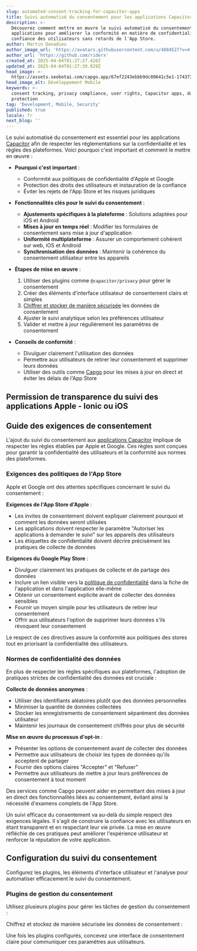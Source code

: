 ```yaml
---
slug: automated-consent-tracking-for-capacitor-apps
title: Suivi automatisé du consentement pour les applications Capacitor
description: >-
  Découvrez comment mettre en œuvre le suivi automatisé du consentement dans les
  applications pour améliorer la conformité en matière de confidentialité et la
  confiance des utilisateurs sans retards de l'App Store.
author: Martin Donadieu
author_image_url: 'https://avatars.githubusercontent.com/u/4084527?v=4'
author_url: 'https://github.com/riderx'
created_at: 2025-04-04T01:27:27.426Z
updated_at: 2025-04-04T01:27:39.829Z
head_image: >-
  https://assets.seobotai.com/capgo.app/67ef2243ebbb9dc80641c5e1-1743730059829.jpg
head_image_alt: Développement Mobile
keywords: >-
  consent tracking, privacy compliance, user rights, Capacitor apps, data
  protection
tag: 'Development, Mobile, Security'
published: true
locale: fr
next_blog: ''
---
```


Le suivi automatisé du consentement est essentiel pour les applications [Capacitor](https://capacitorjs.com/) afin de respecter les réglementations sur la confidentialité et les règles des plateformes. Voici pourquoi c'est important et comment le mettre en œuvre :

-   **Pourquoi c'est important** :
    
    -   Conformité aux politiques de confidentialité d'Apple et Google
    -   Protection des droits des utilisateurs et instauration de la confiance
    -   Éviter les rejets de l'App Store et les risques juridiques
-   **Fonctionnalités clés pour le suivi du consentement** :
    
    -   **Ajustements spécifiques à la plateforme** : Solutions adaptées pour iOS et Android
    -   **Mises à jour en temps réel** : Modifier les formulaires de consentement sans mise à jour d'application
    -   **Uniformité multiplateforme** : Assurer un comportement cohérent sur web, iOS et Android
    -   **Synchronisation des données** : Maintenir la cohérence du consentement utilisateur entre les appareils
-   **Étapes de mise en œuvre** :
    
    1.  Utiliser des plugins comme `@capacitor/privacy` pour gérer le consentement
    2.  Créer des éléments d'interface utilisateur de consentement clairs et simples
    3.  [Chiffrer et stocker de manière sécurisée](https://capgo.app/docs/cli/migrations/encryption/) les données de consentement
    4.  Ajuster le suivi analytique selon les préférences utilisateur
    5.  Valider et mettre à jour régulièrement les paramètres de consentement
-   **Conseils de conformité** :
    
    -   Divulguer clairement l'utilisation des données
    -   Permettre aux utilisateurs de retirer leur consentement et supprimer leurs données
    -   Utiliser des outils comme [Capgo](https://capgo.app/) pour les mises à jour en direct et éviter les délais de l'App Store

## Permission de transparence du suivi des applications Apple - Ionic ou iOS

## Guide des exigences de consentement

L'ajout du suivi du consentement aux [applications Capacitor](https://capgo.app/blog/capacitor-comprehensive-guide/) implique de respecter les règles établies par Apple et Google. Ces règles sont conçues pour garantir la confidentialité des utilisateurs et la conformité aux normes des plateformes.

### Exigences des politiques de l'App Store

Apple et Google ont des attentes spécifiques concernant le suivi du consentement :

**Exigences de l'App Store d'Apple** :

-   Les invites de consentement doivent expliquer clairement pourquoi et comment les données seront utilisées
-   Les applications doivent respecter le paramètre "Autoriser les applications à demander le suivi" sur les appareils des utilisateurs
-   Les étiquettes de confidentialité doivent décrire précisément les pratiques de collecte de données

**Exigences du Google Play Store** :

-   Divulguer clairement les pratiques de collecte et de partage des données
-   Inclure un lien visible vers la [politique de confidentialité](https://capgo.app/dp/) dans la fiche de l'application et dans l'application elle-même
-   Obtenir un consentement explicite avant de collecter des données sensibles
-   Fournir un moyen simple pour les utilisateurs de retirer leur consentement
-   Offrir aux utilisateurs l'option de supprimer leurs données s'ils révoquent leur consentement

Le respect de ces directives assure la conformité aux politiques des stores tout en priorisant la confidentialité des utilisateurs.

### Normes de confidentialité des données

En plus de respecter les règles spécifiques aux plateformes, l'adoption de pratiques strictes de confidentialité des données est cruciale :

**Collecte de données anonymes** :

-   Utiliser des identifiants aléatoires plutôt que des données personnelles
-   Minimiser la quantité de données collectées
-   Stocker les enregistrements de consentement séparément des données utilisateur
-   Maintenir les journaux de consentement chiffrés pour plus de sécurité

**Mise en œuvre du processus d'opt-in** :

-   Présenter les options de consentement avant de collecter des données
-   Permettre aux utilisateurs de choisir les types de données qu'ils acceptent de partager
-   Fournir des options claires "Accepter" et "Refuser"
-   Permettre aux utilisateurs de mettre à jour leurs préférences de consentement à tout moment

Des services comme Capgo peuvent aider en permettant des mises à jour en direct des fonctionnalités liées au consentement, évitant ainsi la nécessité d'examens complets de l'App Store.

Un suivi efficace du consentement va au-delà du simple respect des exigences légales. Il s'agit de construire la confiance avec les utilisateurs en étant transparent et en respectant leur vie privée. La mise en œuvre réfléchie de ces pratiques peut améliorer l'expérience utilisateur et renforcer la réputation de votre application.

## Configuration du suivi du consentement

Configurez les plugins, les éléments d'interface utilisateur et l'analyse pour automatiser efficacement le suivi du consentement.

### Plugins de gestion du consentement

Utilisez plusieurs plugins pour gérer les tâches de gestion du consentement :

Chiffrez et stockez de manière sécurisée les données de consentement :

Une fois les plugins configurés, concevez une interface de consentement claire pour communiquer ces paramètres aux utilisateurs.